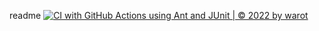 readme
[![CI with GitHub Actions using Ant and JUnit | © 2022 by warot](https://github.com/warot8112000/math-util/actions/workflows/ci-junit.yml/badge.svg)](https://github.com/warot8112000/math-util/actions/workflows/ci-junit.yml)
